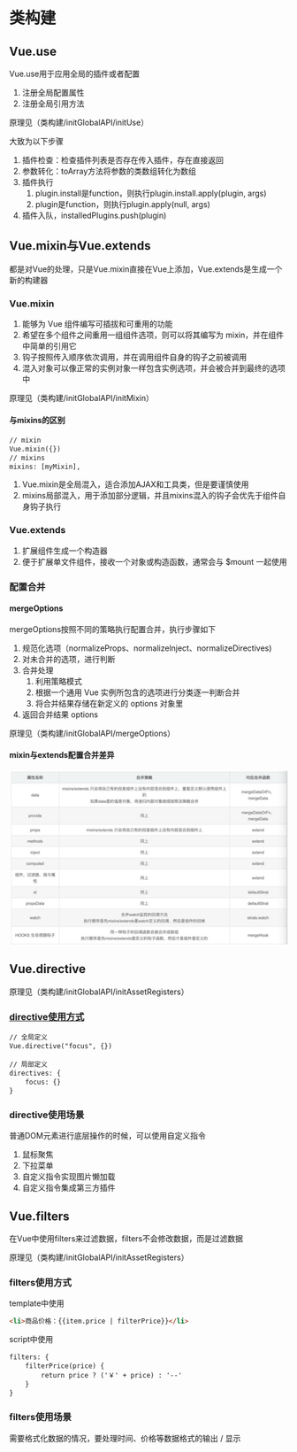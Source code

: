 # 类构建

## Vue.use

Vue.use用于应用全局的插件或者配置
1. 注册全局配置属性
2. 注册全局引用方法

原理见（类构建/initGlobalAPI/initUse）

大致为以下步骤
1. 插件检查：检查插件列表是否存在传入插件，存在直接返回
2. 参数转化：toArray方法将参数的类数组转化为数组
3. 插件执行
   1. plugin.install是function，则执行plugin.install.apply(plugin, args)
   2. plugin是function，则执行plugin.apply(null, args)
4. 插件入队，installedPlugins.push(plugin)

## Vue.mixin与Vue.extends

都是对Vue的处理，只是Vue.mixin直接在Vue上添加，Vue.extends是生成一个新的构建器

### Vue.mixin

1. 能够为 Vue 组件编写可插拔和可重用的功能
2. 希望在多个组件之间重用一组组件选项，则可以将其编写为 mixin，并在组件中简单的引用它
4. 钩子按照传入顺序依次调用，并在调用组件自身的钩子之前被调用
5. 混入对象可以像正常的实例对象一样包含实例选项，并会被合并到最终的选项中

原理见（类构建/initGlobalAPI/initMixin）

#### 与mixins的区别

```JS
// mixin
Vue.mixin({})
// mixins
mixins: [myMixin],
```

1. Vue.mixin是全局混入，适合添加AJAX和工具类，但是要谨慎使用
2. mixins局部混入，用于添加部分逻辑，并且mixins混入的钩子会优先于组件自身钩子执行

### Vue.extends

1. 扩展组件生成一个构造器
2. 便于扩展单文件组件，接收一个对象或构造函数，通常会与 $mount 一起使用

### 配置合并

#### mergeOptions

mergeOptions按照不同的策略执行配置合并，执行步骤如下
1. 规范化选项（normalizeProps、normalizelnject、normalizeDirectives)
2. 对未合并的选项，进行判断
3. 合并处理
   1. 利用策略模式
   2. 根据一个通用 Vue 实例所包含的选项进行分类逐一判断合并
   3. 将合并结果存储在新定义的 options 对象里
4. 返回合并结果 options

原理见（类构建/initGlobalAPI/mergeOptions）

#### mixin与extends配置合并差异

![extend与mixin覆盖逻辑](assets/03-extend与mixin覆盖逻辑.jpg)

## Vue.directive

原理见（类构建/initGlobalAPI/initAssetRegisters）

### [directive使用方式](https://cn.vuejs.org/v2/guide/custom-directive.html)

```JS
// 全局定义
Vue.directive("focus", {})

// 局部定义
directives: {
    focus: {}
}
```

### directive使用场景

普通DOM元素进行底层操作的时候，可以使用自定义指令
1. 鼠标聚焦
2. 下拉菜单
3. 自定义指令实现图片懒加载
4. 自定义指令集成第三方插件

## Vue.filters

在Vue中使用filters来过滤数据，filters不会修改数据，而是过滤数据

原理见（类构建/initGlobalAPI/initAssetRegisters）

### filters使用方式

template中使用

```HTML
<li>商品价格：{{item.price | filterPrice}}</li>
```

script中使用

```JS
filters: {
    filterPrice(price) {
        return price ? ('￥' + price) : '--'
    }
}
```

### filters使用场景

需要格式化数据的情况，要处理时间、价格等数据格式的输出 / 显示

